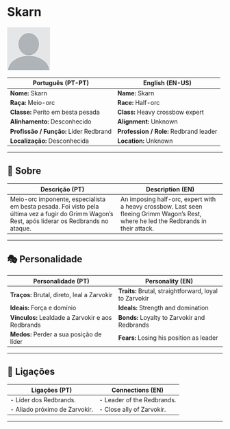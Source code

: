 
# Skarn

![Skarn](docs/assets/npc/npc_blank.png)

| **Português (PT-PT)**                          | **English (EN-US)**                        |
| ---------------------------------------------- | ------------------------------------------ |
| **Nome:** Skarn                                | **Name:** Skarn                            |
| **Raça:** Meio-orc                             | **Race:** Half-orc                         |
| **Classe:** Perito em besta pesada             | **Class:** Heavy crossbow expert           |
| **Alinhamento:** Desconhecido                  | **Alignment:** Unknown                     |
| **Profissão / Função:** Líder Redbrand         | **Profession / Role:** Redbrand leader     |
| **Localização:** Desconhecida                  | **Location:** Unknown                      |

---

## 📖 Sobre

| **Descrição (PT)**                                                                                                                              | **Description (EN)**                                                                                                                  |
| ----------------------------------------------------------------------------------------------------------------------------------------------- | ------------------------------------------------------------------------------------------------------------------------------------- |
| Meio-orc imponente, especialista em besta pesada. Foi visto pela última vez a fugir do Grimm Wagon’s Rest, após liderar os Redbrands no ataque. | An imposing half-orc, expert with a heavy crossbow. Last seen fleeing Grimm Wagon’s Rest, where he led the Redbrands in their attack. |

---

## 🎭 Personalidade

| **Personalidade (PT)**                            | **Personality (EN)**                                   |
| ------------------------------------------------- | ------------------------------------------------------ |
| **Traços:** Brutal, direto, leal a Zarvokir       | **Traits:** Brutal, straightforward, loyal to Zarvokir |
| **Ideais:** Força e domínio                       | **Ideals:** Strength and domination                    |
| **Vínculos:** Lealdade a Zarvokir e aos Redbrands | **Bonds:** Loyalty to Zarvokir and Redbrands           |
| **Medos:** Perder a sua posição de líder          | **Fears:** Losing his position as leader               |

---

## 🔗 Ligações

| **Ligações (PT)**                               | **Connections (EN)**                           |
| ----------------------------------------------- | ---------------------------------------------- |
| - Líder dos Redbrands.                          | - Leader of the Redbrands.                     |
| - Aliado próximo de Zarvokir.                   | - Close ally of Zarvokir.                      |

---
